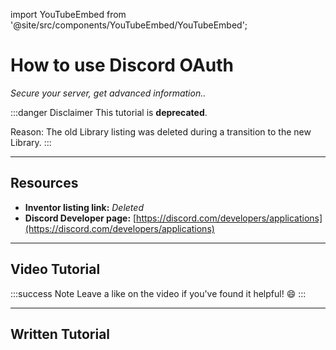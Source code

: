 import YouTubeEmbed from '@site/src/components/YouTubeEmbed/YouTubeEmbed';

# How to use Discord OAuth
*Secure your server, get advanced information..*

:::danger Disclaimer
This tutorial is **deprecated**.

Reason: The old Library listing was deleted during a transition to the new Library.
:::

***

## Resources

- **Inventor listing link:** *Deleted*
- **Discord Developer page:** [https://discord.com/developers/applications](https://discord.com/developers/applications)

***

## Video Tutorial

<YouTubeEmbed videoId="gQUeAf99m6I" title="How to use Discord OAuth" />

:::success Note
Leave a like on the video if you've found it helpful! 😄
:::

***

## Written Tutorial


